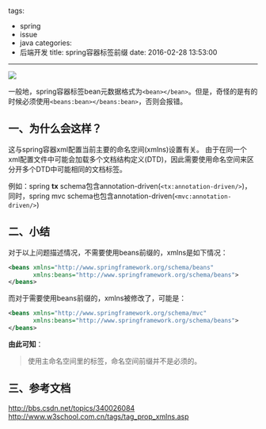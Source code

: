 tags:
  - spring
  - issue
  - java
categories:
  - 后端开发
title: spring容器标签前缀
date: 2016-02-28 13:53:00
---

<img src="/asserts/images/spring.png" class="img-logo img-center" />

一般地，spring容器标签bean元数据格式为`<bean></bean>`。但是，奇怪的是有的时候必须使用`<beans:bean></beans:bean>`，否则会报错。

## 一、为什么会这样？
这与spring容器xml配置当前主要的命名空间(xmlns)设置有关。
由于在同一个xml配置文件中可能会加载多个文档结构定义(DTD)，因此需要使用命名空间来区分开多个DTD中可能相同的文档标签。

例如：spring **tx** schema包含annotation-driven(`<tx:annotation-driven/>`)，同时，spring mvc schema也包含annotation-driven(`<mvc:annotation-driven/>`)

## 二、小结
对于以上问题描述情况，不需要使用beans前缀的，xmlns是如下情况：
``` xml
<beans xmlns="http://www.springframework.org/schema/beans"
	   xmlns:beans="http://www.springframework.org/schema/beans">
</beans>
```

而对于需要使用beans前缀的，xmlns被修改了，可能是：
``` xml
<beans xmlns="http://www.springframework.org/schema/mvc"
	   xmlns:beans="http://www.springframework.org/schema/beans">
</beans>
```

**由此可知**：
> 使用主命名空间里的标签，命名空间前缀并不是必须的。

## 三、参考文档
http://bbs.csdn.net/topics/340026084
http://www.w3school.com.cn/tags/tag_prop_xmlns.asp
